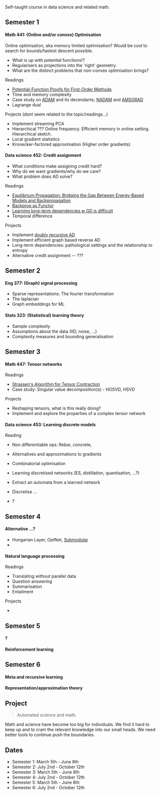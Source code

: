 
Self-taught course in data science and related math.

## Semester 1

#### Math 441: (Online and/or convex) Optimisation

Online optimisation, aka memory limited optimisation?
Would be cool to search for bounds/fastest descent possible.
* What is up with potential functions!?
* Regularisers as projections into the 'right' geometry.
* What are the distinct problems that non-convex optimisation brings?

Readings

* [Potential-Function Proofs for First-Order Methods](https://arxiv.org/abs/1712.04581)
* Time and memory complexity
* Case study on [ADAM]() and its decendants; [NADAM]() and [AMSGRAD]()
* Lagrange dual

Projects (dont seem related to the topic/readings...)

* Implement streaming PCA
* Hierarchical ??? Online frequency. Efficient memory in online setting. Hierarchical sketch.
* Local gradient statistics <!-- Why is the necessary? Pathological surfaces that make point estimates useless -->
* Kronecker-factored approximation (Higher order gradients)

#### Data science 452: Credit assignment

* What conditions make assigning credit hard?
* Why do we want gradients/why do we care?
* What problem does AD solve?

Readings

* [Equilibrium Propagation: Bridging the Gap Between Energy-Based Models and Backpropagation]()
* [Backprop as Functor](https://arxiv.org/abs/1711.10455)
* [Learning long-term dependencies w GD is difficult](http://www.iro.umontreal.ca/~lisa/pointeurs/ieeetrnn94.pdf)
* Temporal difference

<!-- * [Understanding Synthetic gradients]() -->

Projects

* Implement [doubly recursive AD](http://dankalman.net/preprints/mmgautodiff.pdf)
* Implement efficient graph based reverse AD
* Long-term dependencies: pathological settings and the relationship to entropy
* Alternative credit assignment -- ???

## Semester 2

#### Eng 377: (Graph) signal processing

* Sparse representations: The fourier transformation
* The laplacian
* Graph embeddings for ML

#### Stats 323: (Statistical) learning theory

* Sample complexity
* Assumptions about the data (IID, noise, ...)
* Complexity measures and bounding generalisation

## Semester 3

#### Math 447: Tensor networks

Readings

* [Strassen's Algorithm for Tensor Contraction](https://arxiv.org/abs/1704.03092)
* Case study: Singular value decomposition(s) - HOSVD, HSVD


Projects

* Reshaping tensors, what is this really doing?
* Implement and explore the properties of a complex tensor network


#### Data science 453: Learning discrete models

<!-- What about learning PGMs -->

Reading

* Non differentiable ops: Rebar, concrete, <!-- Gradient estimation through non-differentiable operations and various data structures
 -->
* Alternatives and approximations to gradients
* Combinatorial optimisation
* Learning discretised networks (ES, distillation, quantisation, ...?)

* Extract an automata from a learned network
* Discretise ...
* ?

## Semester 4

#### Alternative ...?

* Hungarian Layer, OptNet, [Submodular](https://papers.nips.cc/paper/6702-differentiable-learning-of-submodular-functions)
* 




#### Natural language processing
<!-- Could spend a whole year on this... Linguistics, evolution of language, programming languages, types, ... ?-->

Readings

* Translating without parallel data
* Question answering
* Summarisation
* Entailment

Projects

* 

## Semester 5

#### ?



#### Reinforcement learning


## Semester 6

#### Meta and recursive learning


#### Representation/approximation theory



## Project

> Automated science and math.

Math and science have become too big for individuals. We find it hard to keep up and to cram the relevant knowledge into our small heads. We need better tools to continue push the boundaries.

## Dates

* Semester 1: March 5th - June 8th
* Semester 2: July 2nd - October 12th
* Semester 3: March 5th - June 8th
* Semester 4: July 2nd - October 12th
* Semester 5: March 5th - June 8th
* Semester 6: July 2nd - October 12th
